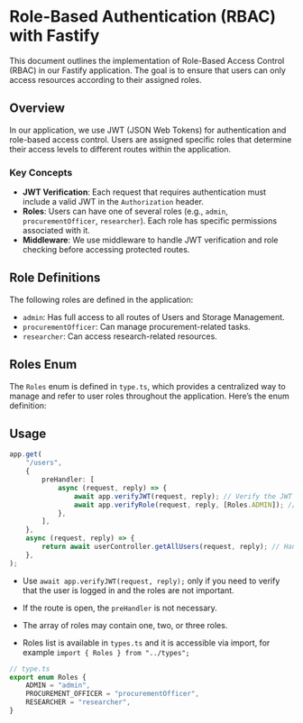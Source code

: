 # Role-Based Authentication (RBAC) with Fastify

This document outlines the implementation of Role-Based Access Control (RBAC) in our Fastify application. The goal is to ensure that users can only access resources according to their assigned roles.

## Overview

In our application, we use JWT (JSON Web Tokens) for authentication and role-based access control. Users are assigned specific roles that determine their access levels to different routes within the application.

### Key Concepts

-   **JWT Verification**: Each request that requires authentication must include a valid JWT in the `Authorization` header.
-   **Roles**: Users can have one of several roles (e.g., `admin`, `procurementOfficer`, `researcher`). Each role has specific permissions associated with it.
-   **Middleware**: We use middleware to handle JWT verification and role checking before accessing protected routes.

## Role Definitions

The following roles are defined in the application:

-   `admin`: Has full access to all routes of Users and Storage Management.
-   `procurementOfficer`: Can manage procurement-related tasks.
-   `researcher`: Can access research-related resources.

## Roles Enum

The `Roles` enum is defined in `type.ts`, which provides a centralized way to manage and refer to user roles throughout the application. Here’s the enum definition:

## Usage

```typescript
app.get(
    "/users",
    {
        preHandler: [
            async (request, reply) => {
                await app.verifyJWT(request, reply); // Verify the JWT token
                await app.verifyRole(request, reply, [Roles.ADMIN]); // Check if the user has ADMIN role
            },
        ],
    },
    async (request, reply) => {
        return await userController.getAllUsers(request, reply); // Handler to retrieve all users
    },
);
```

-   Use `await app.verifyJWT(request, reply);` only if you need to verify that the user is logged in and the roles are not important.
-   If the route is open, the `preHandler` is not necessary.
-   The array of roles may contain one, two, or three roles.

-   Roles list is available in `types.ts` and it is accessible via import, for example `import { Roles } from "../types";`

```typescript
// type.ts
export enum Roles {
    ADMIN = "admin",
    PROCUREMENT_OFFICER = "procurementOfficer",
    RESEARCHER = "researcher",
}
```
